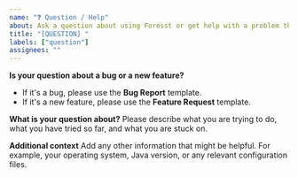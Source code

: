 ```yaml
---
name: "❓ Question / Help"
about: Ask a question about using Foresst or get help with a problem that isn't a bug.
title: "[QUESTION] "
labels: ["question"]
assignees: ""
---
```


**Is your question about a bug or a new feature?**
- If it's a bug, please use the **Bug Report** template.
- If it's a new feature, please use the **Feature Request** template.

**What is your question about?**
Please describe what you are trying to do, what you have tried so far, and what you are stuck on.

**Additional context**
Add any other information that might be helpful. For example, your operating system, Java version, or any relevant configuration files.
